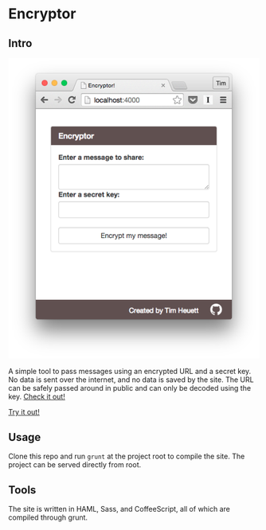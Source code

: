 # Encryptor

## Intro

![Screenshot](https://raw.githubusercontent.com/TimHugh/encryptor/master/screenshot.png)

A simple tool to pass messages using an encrypted URL and a secret key. No data is sent over the internet, and no data is saved by the site. The URL can be safely passed around in public and can only be decoded using the key. [Check it out!](http://timhugh.github.io/encryptor)

[Try it out!]()

## Usage

Clone this repo and run `grunt` at the project root to compile the site. The project can be served directly from root.

## Tools

The site is written in HAML, Sass, and CoffeeScript, all of which are compiled through grunt.
